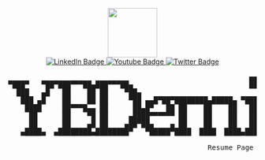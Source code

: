 <div id="header" align="center">
  <img src="https://yt3.googleusercontent.com/ytc/AOPolaTPiHmF2G8MsWKRLGCudYOtGfBNNsMIY5_yZ7HrImQ=s176-c-k-c0x00ffffff-no-rj" width="100"/>
</div>
<div id="header" align="center">
  <div id="badges">
    <a href="https://www.linkedin.com/in/yusuf-berkan-demirbag-87b9ba231/">
      <img src="https://img.shields.io/badge/LinkedIn-blue?style=for-the-badge&logo=linkedin&logoColor=white" alt="LinkedIn Badge"/>
    </a>
    <a href="https://www.youtube.com/channel/UCrXZz6P7GNJIAmq6qHNpKdw">
      <img src="https://img.shields.io/badge/YouTube-red?style=for-the-badge&logo=youtube&logoColor=white" alt="Youtube Badge"/>
    </a>
    <a href="https://twitter.com/zketra7">
      <img src="https://img.shields.io/badge/Twitter-blue?style=for-the-badge&logo=twitter&logoColor=white" alt="Twitter Badge"/>
    </a>
  </div>
</div>
<pre class="special">
                                                          ▄▄           ▄▄                        
▀███▀   ▀██▀███▀▀▀██▄███▀▀▀██▄                            ██          ▄██                        
  ███   ▄█   ██    ██ ██    ▀██▄                                       ██                        
   ███ ▄█    ██    ██ ██     ▀██ ▄▄█▀██▀████████▄█████▄ ▀███ ▀███▄███  ██▄████▄  ▄█▀██▄  ▄█▀█████
    ████     ██▀▀▀█▄▄ ██      ██▄█▀   ██ ██    ██    ██   ██   ██▀ ▀▀  ██    ▀████   ██ ▄██  ██  
     ██      ██    ▀█ ██     ▄████▀▀▀▀▀▀ ██    ██    ██   ██   ██      ██     ██ ▄█████ ▀█████▀  
     ██      ██    ▄█ ██    ▄██▀██▄    ▄ ██    ██    ██   ██   ██      ██▄   ▄████   ██ ██       
   ▄████▄  ▄████████▄████████▀   ▀█████▀████  ████  ████▄████▄████▄    █▀█████▀ ▀████▀██▄███████ 
                                                                                        █▀     ██
                                                Resume Page           V.0.1 Pre Release  ██████▀  
</pre>
